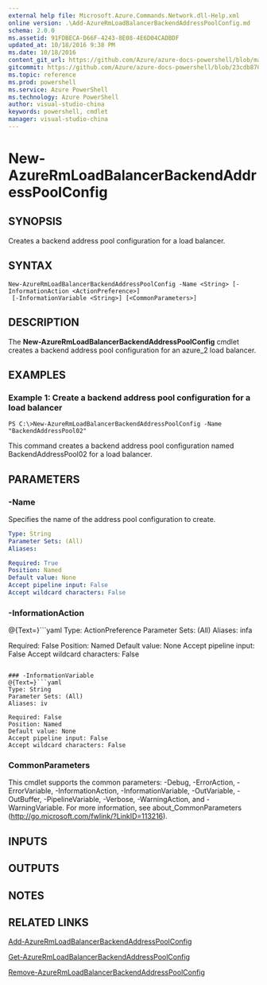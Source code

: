 ```yaml
---
external help file: Microsoft.Azure.Commands.Network.dll-Help.xml
online version: .\Add-AzureRmLoadBalancerBackendAddressPoolConfig.md
schema: 2.0.0
ms.assetid: 91FDBECA-D66F-4243-8E08-4E6D04CADBDF
updated_at: 10/18/2016 9:38 PM
ms.date: 10/18/2016
content_git_url: https://github.com/Azure/azure-docs-powershell/blob/master/azureps-cmdlets-docs/ResourceManager/AzureRM.Network/v1.0.13/New-AzureRmLoadBalancerBackendAddressPoolConfig.md
gitcommit: https://github.com/Azure/azure-docs-powershell/blob/23cdb8705d4ab9807c0e21b238f3b134a7d49c7d/azureps-cmdlets-docs/ResourceManager/AzureRM.Network/v1.0.13/New-AzureRmLoadBalancerBackendAddressPoolConfig.md
ms.topic: reference
ms.prod: powershell
ms.service: Azure PowerShell
ms.technology: Azure PowerShell
author: visual-studio-china
keywords: powershell, cmdlet
manager: visual-studio-china
---
```


# New-AzureRmLoadBalancerBackendAddressPoolConfig

## SYNOPSIS
Creates a backend address pool configuration for a load balancer.

## SYNTAX

```
New-AzureRmLoadBalancerBackendAddressPoolConfig -Name <String> [-InformationAction <ActionPreference>]
 [-InformationVariable <String>] [<CommonParameters>]
```

## DESCRIPTION
The **New-AzureRmLoadBalancerBackendAddressPoolConfig** cmdlet creates a backend address pool configuration for an azure_2 load balancer.

## EXAMPLES

### Example 1: Create a backend address pool configuration for a load balancer
```
PS C:\>New-AzureRmLoadBalancerBackendAddressPoolConfig -Name "BackendAddressPool02"
```

This command creates a backend address pool configuration named BackendAddressPool02 for a load balancer.

## PARAMETERS

### -Name
Specifies the name of the address pool configuration to create.

```yaml
Type: String
Parameter Sets: (All)
Aliases: 

Required: True
Position: Named
Default value: None
Accept pipeline input: False
Accept wildcard characters: False
```

### -InformationAction
@{Text=}```yaml
Type: ActionPreference
Parameter Sets: (All)
Aliases: infa

Required: False
Position: Named
Default value: None
Accept pipeline input: False
Accept wildcard characters: False
```

### -InformationVariable
@{Text=}```yaml
Type: String
Parameter Sets: (All)
Aliases: iv

Required: False
Position: Named
Default value: None
Accept pipeline input: False
Accept wildcard characters: False
```

### CommonParameters
This cmdlet supports the common parameters: -Debug, -ErrorAction, -ErrorVariable, -InformationAction, -InformationVariable, -OutVariable, -OutBuffer, -PipelineVariable, -Verbose, -WarningAction, and -WarningVariable. For more information, see about_CommonParameters (http://go.microsoft.com/fwlink/?LinkID=113216).

## INPUTS

## OUTPUTS

## NOTES

## RELATED LINKS

[Add-AzureRmLoadBalancerBackendAddressPoolConfig](.\Add-AzureRmLoadBalancerBackendAddressPoolConfig.md)

[Get-AzureRmLoadBalancerBackendAddressPoolConfig](.\Get-AzureRmLoadBalancerBackendAddressPoolConfig.md)

[Remove-AzureRmLoadBalancerBackendAddressPoolConfig](.\Remove-AzureRmLoadBalancerBackendAddressPoolConfig.md)


